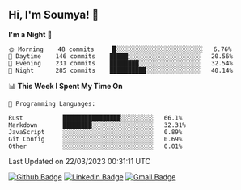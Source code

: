 ## Hi, I'm Soumya! 👋

<!--START_SECTION:waka-->
**I'm a Night 🦉** 

```text
🌞 Morning    48 commits     █░░░░░░░░░░░░░░░░░░░░░░░░   6.76% 
🌆 Daytime    146 commits    █████░░░░░░░░░░░░░░░░░░░░   20.56% 
🌃 Evening    231 commits    ████████░░░░░░░░░░░░░░░░░   32.54% 
🌙 Night      285 commits    ██████████░░░░░░░░░░░░░░░   40.14%

```


📊 **This Week I Spent My Time On** 

```text
💬 Programming Languages: 

Rust           ████████████████░░░░░░░░░   66.1% 
Markdown       ████████░░░░░░░░░░░░░░░░░   32.31% 
JavaScript     ░░░░░░░░░░░░░░░░░░░░░░░░░   0.89% 
Git Config     ░░░░░░░░░░░░░░░░░░░░░░░░░   0.69% 
Other          ░░░░░░░░░░░░░░░░░░░░░░░░░   0.01%
```


 Last Updated on 22/03/2023 00:31:11 UTC
<!--END_SECTION:waka-->

[![Github Badge](https://img.shields.io/badge/-rubyruins-grey?style=for-the-badge&logo=github&logoColor=white&link=https://github.com/rubyruins/)](https://www.github.com/rubyruins/) 
[![Linkedin Badge](https://img.shields.io/badge/-Soumya%20Parekh-0072b1?style=for-the-badge&logo=Linkedin&logoColor=white&link=https://www.linkedin.com/in/Soumya-Parekh/)](https://www.linkedin.com/in/Soumya-Parekh/) 
[![Gmail Badge](https://img.shields.io/badge/-soumyaparekh.me@gmail.com-c14438?style=for-the-badge&logo=Gmail&logoColor=white&link=mailto:soumyaparekh.me@gmail.com)](mailto:soumyaparekh.me@gmail.com) 
